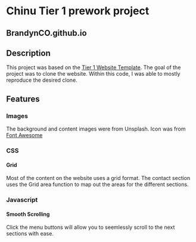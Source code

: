 #  Chinu Tier 1 prework project
## BrandynCO.github.io

## Description
This project was based on the [Tier 1 Website Template](https://github.com/chingu-voyages/soloproject-tier1-website-template). The goal of the project was to clone the website. Within this code, I was able to mostly reproduce the desired clone. 

## Features

###  Images
The background and content images were from Unsplash. Icon was from [Font Awesome](https://fontawesome.com)

### CSS
#### Grid
Most of the content on the website uses a grid format. The contact section uses the Grid area function to map out the areas for the different sections.

### Javascript
#### Smooth Scrolling
Click the menu buttons will allow you to seemlessly scroll to the next sections with ease.
